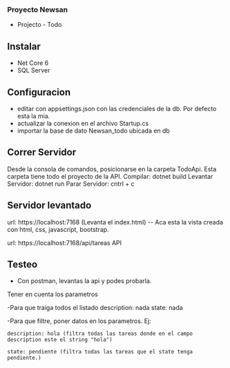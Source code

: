 ### Proyecto Newsan
- Projecto - Todo

## Instalar
- Net Core 6
- SQL Server

## Configuracion
- editar con appsettings.json con las credenciales de la db. Por defecto esta la mia.
- actualizar la conexion en el archivo Startup.cs
- importar la base de dato Newsan_todo ubicada en db 

## Correr Servidor
Desde la consola de comandos, posicionarse en la carpeta TodoApi.
Esta carpeta tiene todo el proyecto de la API.
Compilar: dotnet build
Levantar Servidor: dotnet run
Parar Servidor: cntrl + c

## Servidor levantado
url: https://localhost:7168
(Levanta el index.html) -- Aca esta la vista creada con html, css, javascript, bootstrap.

url: https://localhost:7168/api/tareas API

## Testeo
- Con postman, levantas la api y podes probarla.

Tener en cuenta los parametros

-Para que traiga todos el listado 
    description: nada
    state: nada

-Para que filtre, poner datos en los parametros. Ej: 

    description: hola (filtra todas las tareas donde en el campo description este el string "hola")

    state: pendiente (filtra todas las tareas que el state tenga pendiente.)

    
